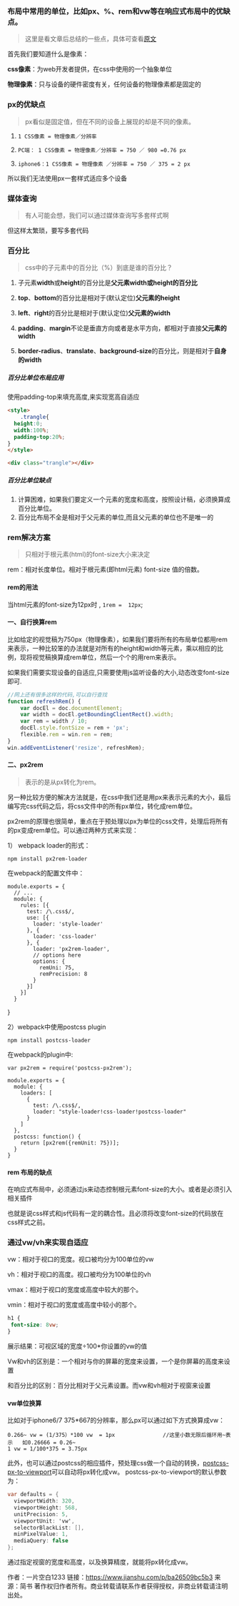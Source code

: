 ### 布局中常用的单位，比如px、%、rem和vw等在响应式布局中的优缺点。



> 这里是看文章后总结的一些点，具体可查看<a href="https://www.jianshu.com/p/ba26509bc5b3">原文</a>



首先我们要知道什么是像素：



**css像素**：为web开发者提供，在css中使用的一个抽象单位

**物理像素**：只与设备的硬件密度有关，任何设备的物理像素都是固定的



### px的优缺点

> px看似是固定值，但在不同的设备上展现的却是不同的像素。

1. `1 CSS像素 = 物理像素／分辨率`

2. `PC端： 1 CSS像素 = 物理像素／分辨率 = 750 ／ 980 =0.76 px`
3. `iphone6：1 CSS像素 = 物理像素 ／分辨率 = 750 ／ 375 = 2 px`

所以我们无法使用px一套样式适应多个设备



### 媒体查询

> 有人可能会想，我们可以通过媒体查询写多套样式啊

但这样太繁琐，要写多套代码



### 百分比

> css中的子元素中的百分比（%）到底是谁的百分比？



1. 子元素**width**或**height**的百分比是**父元素width或height的百分比**

2. **top**、**bottom**的百分比是相对于(默认定位)**父元素的height**
3. **left**、**right**的百分比是相对于(默认定位)**父元素的width**

4. **padding**、**margin**不论是垂直方向或者是水平方向，都相对于直接**父元素的width**

5. **border-radius**、**translate**、**background-size**的百分比，则是相对于**自身的width**



##### 百分比单位布局应用

使用padding-top来填充高度,来实现宽高自适应

```html
<style>
	.trangle{
  height:0;
  width:100%;
  padding-top:20%;
}
</style>

<div class="trangle"></div>
```

##### 百分比单位缺点

1. 计算困难，如果我们要定义一个元素的宽度和高度，按照设计稿，必须换算成百分比单位。 
2. 百分比布局不全是相对于父元素的单位,而且父元素的单位也不是唯一的



### rem解决方案

> 只相对于根元素(html)的font-size大小来决定

rem：相对长度单位。相对于根元素(即html元素) font-size 值的倍数。

#### rem的用法

当html元素的font-size为12px时 ,  `1rem =  12px`;



#### 一、自行换算rem

比如给定的视觉稿为750px（物理像素），如果我们要将所有的布局单位都用rem来表示，一种比较笨的办法就是对所有的height和width等元素，乘以相应的比例，现将视觉稿换算成rem单位，然后一个个的用rem来表示。

如果我们需要实现设备的自适应,只需要使用js监听设备的大小,动态改变font-size即可.

```js
//网上还有很多这样的代码,可以自行查找
function refreshRem() {
    var docEl = doc.documentElement;
    var width = docEl.getBoundingClientRect().width;
    var rem = width / 10;
    docEl.style.fontSize = rem + 'px';
    flexible.rem = win.rem = rem;
}
win.addEventListener('resize', refreshRem);
```



#### 二、px2rem

> 表示的是从px转化为rem。

另一种比较方便的解决方法就是，在css中我们还是用px来表示元素的大小，最后编写完css代码之后，将css文件中的所有px单位，转化成rem单位。

px2rem的原理也很简单，重点在于预处理以px为单位的css文件，处理后将所有的px变成rem单位。可以通过两种方式来实现：

1） webpack loader的形式：

```undefined
npm install px2rem-loader
```

在webpack的配置文件中：

```tsx
module.exports = {
  // ...
  module: {
    rules: [{
      test: /\.css$/,
      use: [{
        loader: 'style-loader'
      }, {
        loader: 'css-loader'
      }, {
        loader: 'px2rem-loader',
        // options here
        options: {
          remUni: 75,
          remPrecision: 8
        }
      }]
    }]
  }
```

}

2）webpack中使用postcss plugin

```undefined
npm install postcss-loader
```

在webpack的plugin中:

```tsx
var px2rem = require('postcss-px2rem');

module.exports = {
  module: {
    loaders: [
      {
        test: /\.css$/,
        loader: "style-loader!css-loader!postcss-loader"
      }
    ]
  },
  postcss: function() {
    return [px2rem({remUnit: 75})];
  }
}
```

####  rem 布局的缺点

在响应式布局中，必须通过js来动态控制根元素font-size的大小。或者是必须引入相关插件

也就是说css样式和js代码有一定的耦合性。且必须将改变font-size的代码放在css样式之前。



###  通过vw/vh来实现自适应

vw：相对于视口的宽度。视口被均分为100单位的vw

vh：相对于视口的高度。视口被均分为100单位的vh

vmax：相对于视口的宽度或高度中较大的那个。

vmin：相对于视口的宽度或高度中较小的那个。

```css
h1 {
 font-size: 8vw;
}
```

展示结果：可视区域的宽度÷100*你设置的vw的值

Vw和vh的区别是：一个相对与你的屏幕的宽度来设置，一个是你屏幕的高度来设置

和百分比的区别：百分比相对于父元素设置。而vw和vh相对于视窗来设置

#### vw单位换算

比如对于iphone6/7 375*667的分辨率，那么px可以通过如下方式换算成vw：

```undefined
0.266~ vw = (1/375）*100 vw  = 1px				//这里小数无限后循环用~表示   如0.26666 = 0.26~
1 vw = 1/100*375 = 3.75px
```

此外，也可以通过postcss的相应插件，预处理css做一个自动的转换，[postcss-px-to-viewport](https://links.jianshu.com/go?to=https%3A%2F%2Flink.juejin.im%2F%3Ftarget%3Dhttps%3A%2F%2Fgithub.com%2Fevrone%2Fpostcss-px-to-viewport)可以自动将px转化成vw。 postcss-px-to-viewport的默认参数为：

```csharp
var defaults = {
  viewportWidth: 320,
  viewportHeight: 568, 
  unitPrecision: 5,
  viewportUnit: 'vw',
  selectorBlackList: [],
  minPixelValue: 1,
  mediaQuery: false
};
```

通过指定视窗的宽度和高度，以及换算精度，就能将px转化成vw。



作者：一片空白1233
链接：https://www.jianshu.com/p/ba26509bc5b3
来源：简书
著作权归作者所有。商业转载请联系作者获得授权，非商业转载请注明出处。

